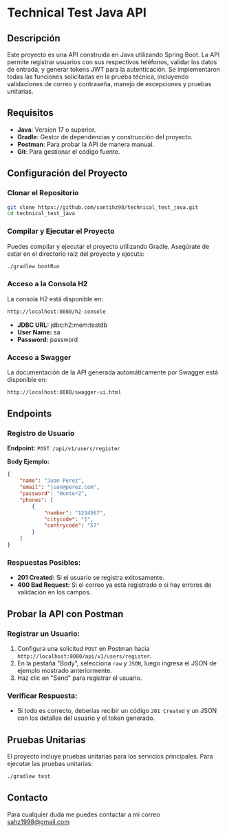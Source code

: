 # Technical Test Java API

## Descripción

Este proyecto es una API construida en Java utilizando Spring Boot. La API permite registrar usuarios con sus respectivos teléfonos, validar los datos de entrada, y generar tokens JWT para la autenticación. Se implementaron todas las funciones solicitadas en la prueba técnica, incluyendo validaciones de correo y contraseña, manejo de excepciones y pruebas unitarias.

## Requisitos

- **Java**: Version 17 o superior.
- **Gradle**: Gestor de dependencias y construcción del proyecto.
- **Postman**: Para probar la API de manera manual.
- **Git**: Para gestionar el código fuente.

## Configuración del Proyecto

### Clonar el Repositorio

```bash
git clone https://github.com/santihz98/technical_test_java.git
cd technical_test_java
```
### Compilar y Ejecutar el Proyecto

Puedes compilar y ejecutar el proyecto utilizando Gradle. Asegúrate de estar en el directorio raíz del proyecto y ejecuta:

```bash
./gradlew bootRun
```

### Acceso a la Consola H2

La consola H2 está disponible en:

```bash
http://localhost:8080/h2-console
```
- **JDBC URL:** jdbc:h2:mem:testdb
- **User Name:** sa
- **Password:** password

### Acceso a Swagger

La documentación de la API generada automáticamente por Swagger está disponible en:

```bash
http://localhost:8080/swagger-ui.html
```
## Endpoints

### Registro de Usuario

**Endpoint:** `POST /api/v1/users/register`

**Body Ejemplo:**

```json
{
    "name": "Juan Perez",
    "email": "juan@perez.com",
    "password": "Hunter2",
    "phones": [
        {
            "number": "1234567",
            "citycode": "1",
            "contrycode": "57"
        }
    ]
}
```
### Respuestas Posibles:

- **201 Created:** Si el usuario se registra exitosamente.
- **400 Bad Request:** Si el correo ya está registrado o si hay errores de validación en los campos.

## Probar la API con Postman

### Registrar un Usuario:

1. Configura una solicitud `POST` en Postman hacia `http://localhost:8080/api/v1/users/register`.
2. En la pestaña "Body", selecciona `raw` y `JSON`, luego ingresa el JSON de ejemplo mostrado anteriormente.
3. Haz clic en "Send" para registrar el usuario.

### Verificar Respuesta:

- Si todo es correcto, deberías recibir un código `201 Created` y un JSON con los detalles del usuario y el token generado.

## Pruebas Unitarias

El proyecto incluye pruebas unitarias para los servicios principales. Para ejecutar las pruebas unitarias:

```bash
./gradlew test
```
## Contacto
Para cualquier duda me puedes contactar a mi correo sahz1998@gmail.com

